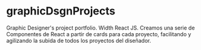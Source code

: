 # graphicDsgnProjects
Graphic Designer's project portfolio. Width React JS.
Creamos una serie de Componentes de React a partir de cards para cada proyecto, facilitando y agilizando la subida de todos los proyectos del diseñador.

